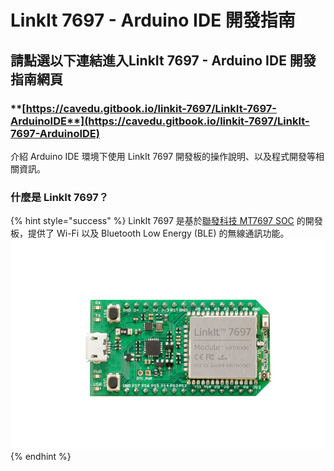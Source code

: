 # LinkIt 7697 - Arduino IDE 開發指南

## **請點選以下連結進入**LinkIt 7697 - Arduino IDE 開發指南**網頁**

### ****[**https://cavedu.gitbook.io/linkit-7697/LinkIt-7697-ArduinoIDE**](https://cavedu.gitbook.io/linkit-7697/LinkIt-7697-ArduinoIDE)****

介紹 Arduino IDE 環境下使用 LinkIt 7697 開發板的操作說明、以及程式開發等相關資訊。

### 什麼是 LinkIt 7697？ <a href="#linkit7697developmentguideforarduinoide-shen-me-shi-linkit7697" id="linkit7697developmentguideforarduinoide-shen-me-shi-linkit7697"></a>

{% hint style="success" %}
LinkIt 7697 是基於[聯發科技 MT7697 SOC](https://labs.mediatek.com/zh-tw/chipset/MT7697) 的開發板，提供了 Wi-Fi 以及 Bluetooth Low Energy (BLE) 的無線通訊功能。\
![](<.gitbook/assets/image (15) (1).png>)
{% endhint %}
